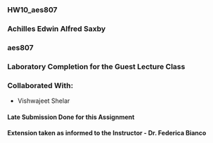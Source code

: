 ### HW10_aes807
### Achilles Edwin Alfred Saxby
### aes807
### Laboratory Completion for the Guest Lecture Class
### Collaborated With:
  - Vishwajeet Shelar

#### Late Submission Done for this Assignment
#### Extension taken as informed to the Instructor - Dr. Federica Bianco
